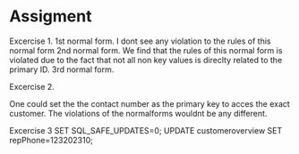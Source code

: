 # Assigment

Excercise 1.
1st normal form.
I dont see any violation to the rules of this normal form
2nd normal form.
We find that the rules of this normal form is violated due to the fact that not all non key values is direclty related to the primary ID. 
3rd normal form.

Excercise 2.

One could set the the contact number as the primary key to acces the exact customer. The violations of the normalforms wouldnt be any different.

Excercise 3
SET SQL_SAFE_UPDATES=0;
UPDATE customeroverview SET repPhone=123202310;
